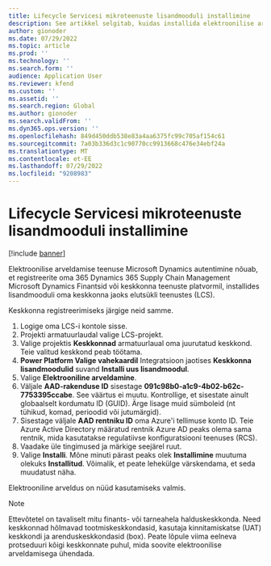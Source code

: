 ```yaml
---
title: Lifecycle Servicesi mikroteenuste lisandmooduli installimine
description: See artikkel selgitab, kuidas installida elektroonilise arvelduse lisandmooduli elutsükli Microsoft Dynamics teenustes (LCS).
author: gionoder
ms.date: 07/29/2022
ms.topic: article
ms.prod: ''
ms.technology: ''
ms.search.form: ''
audience: Application User
ms.reviewer: kfend
ms.custom: ''
ms.assetid: ''
ms.search.region: Global
ms.author: gionoder
ms.search.validFrom: ''
ms.dyn365.ops.version: ''
ms.openlocfilehash: 849d450ddb538e83a4aa6375fc99c705af154c61
ms.sourcegitcommit: 7a03b336d3c1c90770cc9913668c476e34ebf24a
ms.translationtype: MT
ms.contentlocale: et-EE
ms.lasthandoff: 07/29/2022
ms.locfileid: "9208983"
---
```

# <a name="install-the-add-in-for-microservices-in-lifecycle-services"></a>Lifecycle Servicesi mikroteenuste lisandmooduli installimine

[!include [banner](../includes/banner.md)]

Elektroonilise arveldamise teenuse Microsoft Dynamics autentimine nõuab, et registreerite oma 365 Dynamics 365 Supply Chain Management Microsoft Dynamics Finantsid või keskkonna teenuste platvormil, installides lisandmooduli oma keskkonna jaoks elutsükli teenustes (LCS).

Keskkonna registreerimiseks järgige neid samme.

1. Logige oma LCS-i kontole sisse.
2. Projekti armatuurlaudal valige LCS-projekt.
2. Valige projektis **Keskkonnad** armatuurlaual oma juurutatud keskkond. Teie valitud keskkond peab töötama.
3. **Power Platform Valige vahekaardil** Integratsioon jaotises **Keskkonna lisandmoodulid** suvand **Installi uus lisandmoodul**.
4. Valige **Elektrooniline arveldamine**.
5. Väljale **AAD-rakenduse ID** sisestage **091c98b0-a1c9-4b02-b62c-7753395ccabe**. See väärtus ei muutu. Kontrollige, et sisestate ainult globaalselt kordumatu ID (GUID). Ärge lisage muid sümboleid (nt tühikud, komad, perioodid või jutumärgid).
6. Sisestage väljale **AAD rentniku ID** oma Azure'i tellimuse konto ID. Teie Azure Active Directory määratud rentnik Azure AD peaks olema sama rentnik, mida kasutatakse regulatiivse konfiguratsiooni teenuses (RCS).
7. Vaadake üle tingimused ja märkige seejärel ruut.
8. Valige **Installi**. Mõne minuti pärast peaks olek **Installimine** muutuma olekuks **Installitud**. Võimalik, et peate lehekülge värskendama, et seda muudatust näha.

Elektrooniline arveldus on nüüd kasutamiseks valmis.

> [!NOTE]
> Ettevõtetel on tavaliselt mitu finants- või tarneahela halduskeskkonda. Need keskkonnad hõlmavad tootmiskeskkondasid, kasutaja kinnitamiskatse (UAT) keskkondi ja arenduskeskkondasid (box). Peate lõpule viima eelneva protseduuri kõigi keskkonnate puhul, mida soovite elektroonilise arveldamisega ühendada.
